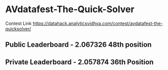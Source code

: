 # AVdatafest-The-Quick-Solver
Contest Link https://datahack.analyticsvidhya.com/contest/avdatafest-the-quicksolver/

## Public Leaderboard - 2.067326  48th position
## Private Leaderboard - 2.057874 36th Position
